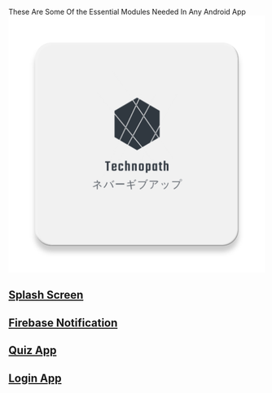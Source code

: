 These Are Some Of the Essential Modules Needed In Any Android App
![logo](logo.png)

## [Splash Screen](/SplashScreen)

## [Firebase Notification](/Notification%20Utils)

## [Quiz App](/QuizApp)

## [Login App](/Login%20Screen)